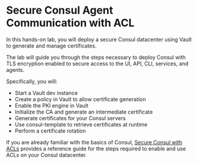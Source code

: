 # Secure Consul Agent Communication with ACL

In this hands-on lab, you will deploy a secure Consul datacenter using Vault to generate and manage certificates.

The lab will guide you through the steps necessary to deploy Consul with TLS encryption enabled to secure access to the UI, API, CLI, services, and agents.

Specifically, you will:

- Start a Vault dev instance
- Create a policy in Vault to allow certificate generation
- Enable the PKI engine in Vault
- Initialize the CA and generate an intermediate certificate
- Generate certificates for your Consul servers
- Use consul-template to retrieve certificates at runtime
- Perform a certificate rotation

If you are already familiar with the basics of Consul, [Secure Consul with ACLs](https://learn.hashicorp.com/consul/security-networking/production-acls) provides a reference guide for the steps required to enable and use ACLs on your Consul datacenter.
